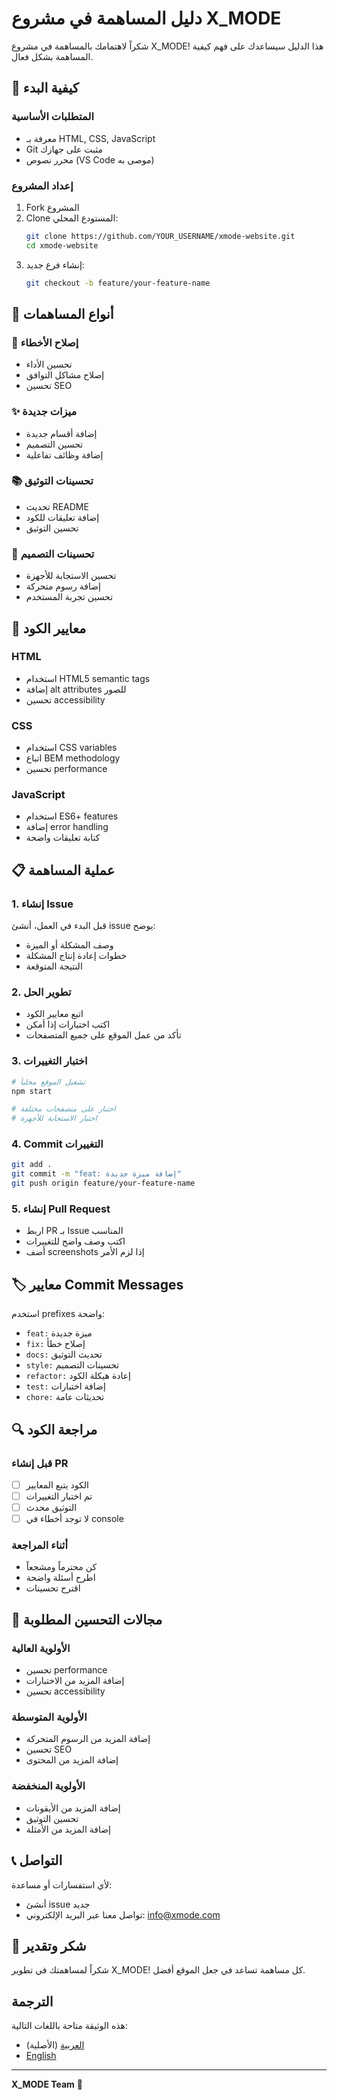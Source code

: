 # دليل المساهمة في مشروع X_MODE

شكراً لاهتمامك بالمساهمة في مشروع X_MODE! هذا الدليل سيساعدك على فهم كيفية المساهمة بشكل فعال.

## 🚀 كيفية البدء

### المتطلبات الأساسية
- معرفة بـ HTML, CSS, JavaScript
- Git مثبت على جهازك
- محرر نصوص (VS Code موصى به)

### إعداد المشروع
1. Fork المشروع
2. Clone المستودع المحلي:
   ```bash
   git clone https://github.com/YOUR_USERNAME/xmode-website.git
   cd xmode-website
   ```
3. إنشاء فرع جديد:
   ```bash
   git checkout -b feature/your-feature-name
   ```

## 📝 أنواع المساهمات

### 🐛 إصلاح الأخطاء
- تحسين الأداء
- إصلاح مشاكل التوافق
- تحسين SEO

### ✨ ميزات جديدة
- إضافة أقسام جديدة
- تحسين التصميم
- إضافة وظائف تفاعلية

### 📚 تحسينات التوثيق
- تحديث README
- إضافة تعليقات للكود
- تحسين التوثيق

### 🎨 تحسينات التصميم
- تحسين الاستجابة للأجهزة
- إضافة رسوم متحركة
- تحسين تجربة المستخدم

## 🔧 معايير الكود

### HTML
- استخدام HTML5 semantic tags
- إضافة alt attributes للصور
- تحسين accessibility

### CSS
- استخدام CSS variables
- اتباع BEM methodology
- تحسين performance

### JavaScript
- استخدام ES6+ features
- إضافة error handling
- كتابة تعليقات واضحة

## 📋 عملية المساهمة

### 1. إنشاء Issue
قبل البدء في العمل، أنشئ issue يوضح:
- وصف المشكلة أو الميزة
- خطوات إعادة إنتاج المشكلة
- النتيجة المتوقعة

### 2. تطوير الحل
- اتبع معايير الكود
- اكتب اختبارات إذا أمكن
- تأكد من عمل الموقع على جميع المتصفحات

### 3. اختبار التغييرات
```bash
# تشغيل الموقع محلياً
npm start

# اختبار على متصفحات مختلفة
# اختبار الاستجابة للأجهزة
```

### 4. Commit التغييرات
```bash
git add .
git commit -m "feat: إضافة ميزة جديدة"
git push origin feature/your-feature-name
```

### 5. إنشاء Pull Request
- اربط PR بـ Issue المناسب
- اكتب وصف واضح للتغييرات
- أضف screenshots إذا لزم الأمر

## 🏷️ معايير Commit Messages

استخدم prefixes واضحة:
- `feat:` ميزة جديدة
- `fix:` إصلاح خطأ
- `docs:` تحديث التوثيق
- `style:` تحسينات التصميم
- `refactor:` إعادة هيكلة الكود
- `test:` إضافة اختبارات
- `chore:` تحديثات عامة

## 🔍 مراجعة الكود

### قبل إنشاء PR
- [ ] الكود يتبع المعايير
- [ ] تم اختبار التغييرات
- [ ] التوثيق محدث
- [ ] لا توجد أخطاء في console

### أثناء المراجعة
- كن محترماً ومشجعاً
- اطرح أسئلة واضحة
- اقترح تحسينات

## 🎯 مجالات التحسين المطلوبة

### الأولوية العالية
- تحسين performance
- إضافة المزيد من الاختبارات
- تحسين accessibility

### الأولوية المتوسطة
- إضافة المزيد من الرسوم المتحركة
- تحسين SEO
- إضافة المزيد من المحتوى

### الأولوية المنخفضة
- إضافة المزيد من الأيقونات
- تحسين التوثيق
- إضافة المزيد من الأمثلة

## 📞 التواصل

لأي استفسارات أو مساعدة:
- أنشئ issue جديد
- تواصل معنا عبر البريد الإلكتروني: info@xmode.com

## 🙏 شكر وتقدير

شكراً لمساهمتك في تطوير X_MODE! كل مساهمة تساعد في جعل الموقع أفضل.

## الترجمة

هذه الوثيقة متاحة باللغات التالية:
- [العربية](CONTRIBUTING.md) (الأصلية)
- [English](CONTRIBUTING_EN.md)

---

**X_MODE Team** 🚀
